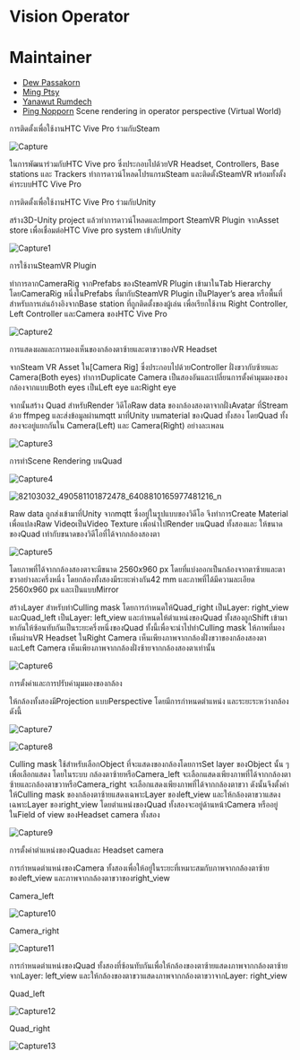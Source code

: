 # Vision Operator

# Maintainer
- [Dew Passakorn](https://www.facebook.com/dew.passakorn21)
- [Ming Ptsy](https://www.facebook.com/ming.ptsy.1)
- [Yanawut Rumdech](https://www.facebook.com/profile.php?id=100002889512694)
- [Ping Nopporn](https://www.facebook.com/nopporn.bussabavalai)
Scene rendering in operator perspective (Virtual World) 

 

การติดตั้งเพื่อใช้งานHTC Vive Pro ร่วมกับSteam

![Capture](https://user-images.githubusercontent.com/56964016/71962235-9bf92380-322b-11ea-8a7f-59088d135218.PNG)

ในการพัฒนาร่วมกับHTC Vive pro ซึ่งประกอบไปด้วยVR Headset, Controllers, Base stations และ Trackers ทำการดาวน์โหลดโปรแกรมSteam และติดตั้งSteamVR พร้อมทั้งตั้งค่าระบบHTC Vive Pro

การติดตั้งเพื่อใช้งานHTC Vive Pro ร่วมกับUnity  

สร้าง3D-Unity project แล้วทำการดาวน์โหลดและImport SteamVR Plugin จากAsset store เพื่อเชื่อมต่อHTC Vive pro system เข้ากับUnity  

![Capture1](https://user-images.githubusercontent.com/56964016/71962354-d4006680-322b-11ea-8f82-0e920bbe4ccb.PNG) 


การใช้งานSteamVR Plugin  

ทำการลากCameraRig จากPrefabs ของSteamVR Plugin เข้ามาในTab Hierarchy โดยCameraRig หนึ่งในPrefabs ที่มากับSteamVR Plugin เป็นPlayer’s area หรือพื้นที่สำหรับการเล่นอ้างอิงจากBase station ที่ถูกติดตั้งของผู้เล่น เพื่อเรียกใช้งาน Right Controller, Left Controller และCamera ของHTC Vive Pro 

![Capture2](https://user-images.githubusercontent.com/56964016/71962393-e8dcfa00-322b-11ea-9cc8-b51cd3817cdc.PNG)
 

การแสดงผลและการมองเห็นของกล้องตาซ้ายและตาขวาของVR Headset  

จากSteam VR Asset ใน[Camera Rig] ซึ่งประกอบไปด้วยController ฝั่งขวากับซ้ายและ Camera(Both eyes) ทำการDuplicate Camera เป็นสองอันและเปลี่ยนการตั้งค่ามุมมองของกล้องจากแบบBoth eyes เป็นLeft eye และRight eye 

จากนั้นสร้าง Quad สำหรับRender วิดีโอRaw data ของกล้องสองตาจากฝั่งAvatar ที่Stream ด้วย ffmpeg และส่งข้อมูลผ่านmqtt มาที่Unity บนmaterial ของQuad ทั้งสอง โดยQuad ทั้งสองจะอยู่แยกกันใน Camera(Left) และ Camera(Right) อย่างละเพลน 

 ![Capture3](https://user-images.githubusercontent.com/56964016/71962568-4f621800-322c-11ea-95b4-4298a7422a7f.PNG)



การทำScene Rendering บนQuad 

![Capture4](https://user-images.githubusercontent.com/56964016/71962606-60ab2480-322c-11ea-902e-ae47524703c5.PNG)

![82103032_490581101872478_6408810165977481216_n](https://user-images.githubusercontent.com/56964016/72515260-31c32d00-3882-11ea-9565-2f2ae0b43bc4.jpg)


Raw data ถูกส่งเข้ามาที่Unity จากmqtt ซึ่งอยู่ในรูปแบบของวิดีโอ จึงทำการCreate Material เพื่อแปลงRaw Videoเป็นVideo Texture เพื่อนำไปRender บนQuad ทั้งสองและ ให้ขนาดของQuad เท่ากับขนาดของวิดีโอที่ได้จากกล้องสองตา 

![Capture5](https://user-images.githubusercontent.com/56964016/71962629-6c96e680-322c-11ea-9383-6f7430a9a978.PNG)
 
โดยภาพที่ได้จากกล้องสองตาจะมีขนาด 2560x960 px โดยที่แบ่งออกเป็นกล้องจากตาซ้ายและตาขวาอย่างละครึ่งหนึ่ง โดยกล้องทั้งสองมีระยะห่างกัน42 mm และภาพที่ได้มีความละเอียด 2560x960 px และเป็นแบบMirror  

สร้างLayer สำหรับทำCulling mask โดยการกำหนดให้Quad_right เป็นLayer: right_view และQuad_left เป็นLayer: left_view และกำหนดให้ตำแหน่งของQuad ทั้งสองถูกShift เข้ามาหากันให้ซ้อนทับกันเป็นระยะครึ่งหนึ่งของQuad ทั้งนี้เพื่อจะนำไปทำCulling mask ให้ภาพที่มองเห็นผ่านVR Headset ในRight Camera เห็นเพียงภาพจากกล้องฝั่งขวาของกล้องสองตา และLeft Camera เห็นเพียงภาพจากกล้องฝั่งซ้ายจากกล้องสองตาเท่านั้น 

![Capture6](https://user-images.githubusercontent.com/56964016/71962669-8801f180-322c-11ea-9cdd-9e1102a9e710.PNG)


การตั้งค่าและการปรับค่ามุมมองของกล้อง 

ให้กล้องทั้งสองมีProjection แบบPerspective โดยมีการกำหนดตำแหน่ง และระยะระหว่างกล้องดังนี้ 

![Capture7](https://user-images.githubusercontent.com/56964016/71962696-98b26780-322c-11ea-8a1f-beab500d8820.PNG) 

![Capture8](https://user-images.githubusercontent.com/56964016/71962726-ad8efb00-322c-11ea-9e09-6a5da26ac939.PNG)


Culling mask ใช้สำหรับเลือกObject ที่จะแสดงของกล้องโดยการSet layer ของObject นั้น ๆ เพื่อเลือกแสดง โดยในระบบ กล้องตาซ้ายหรือCamera_left จะเลือกแสดงเพียงภาพที่ได้จากกล้องตาซ้ายและกล้องตาขวาหรือCamera_right จะเลือกแสดงเพียงภาพที่ได้จากกล้องตาขวา ดังนั้นจึงตั้งค่าให้Culling mask ของกล้องตาซ้ายแสดงเฉพาะLayer ของleft_view และให้กล้องตาขวาแสดงเฉพาะLayer ของright_view โดยตำแหน่งของQuad ทั้งสองจะอยู่ด้านหน้าCamera หรืออยู่ในField of view ของHeadset camera ทั้งสอง 

![Capture9](https://user-images.githubusercontent.com/56964016/71962745-bc75ad80-322c-11ea-9a74-9d22a1b970e3.PNG)

การตั้งค่าตำแหน่งของQuadและ Headset camera 

การกำหนดตำแหน่งของCamera ทั้งสองเพื่อให้อยู่ในระยะที่เหมาะสมกับภาพจากกล้องตาซ้ายของleft_view และภาพจากกล้องตาขวาของright_view  

 Camera_left 

![Capture10](https://user-images.githubusercontent.com/56964016/71962770-cbf4f680-322c-11ea-9435-9aeb2b5ab27c.PNG)
 
Camera_right 

![Capture11](https://user-images.githubusercontent.com/56964016/71962772-cbf4f680-322c-11ea-991f-5cedbdaeac81.PNG)


การกำหนดตำแหน่งของQuad ทั้งสองที่ซ้อนทับกันเพื่อให้กล้องของตาซ้ายแสดงภาพจากกล้องตาซ้ายจากLayer: left_view และให้กล้องของตาขวาแสดงภาพจากกล้องตาขวาจากLayer: right_view  

Quad_left 

![Capture12](https://user-images.githubusercontent.com/56964016/71962774-cc8d8d00-322c-11ea-95c5-b11eaf33f880.PNG)

Quad_right 

![Capture13](https://user-images.githubusercontent.com/56964016/71962776-cd262380-322c-11ea-8529-d0c607be40d6.PNG) 

 

 
